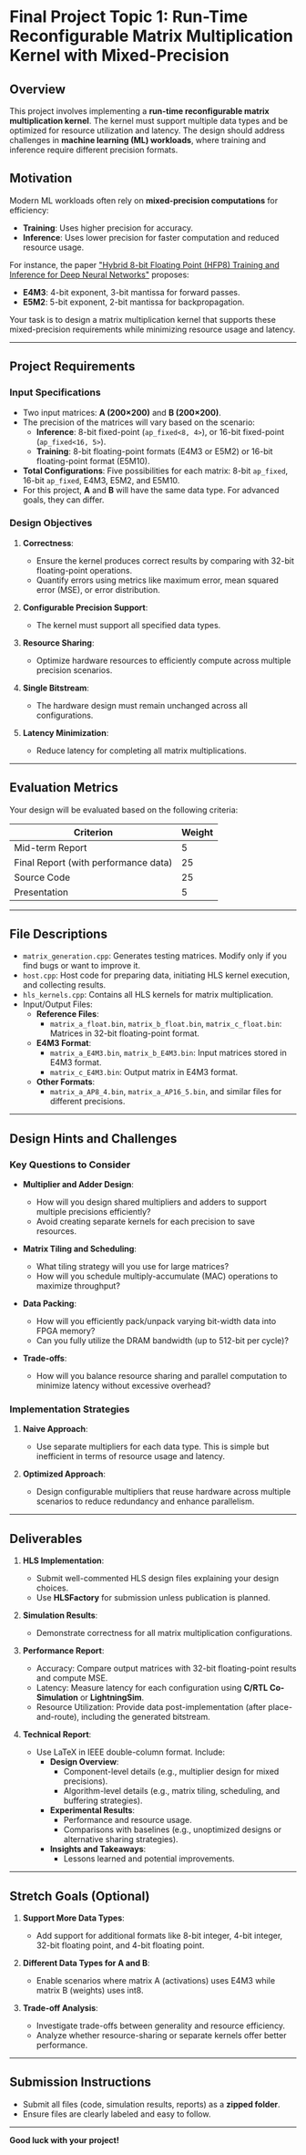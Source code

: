 # Final Project Topic 1: Run-Time Reconfigurable Matrix Multiplication Kernel with Mixed-Precision

## Overview

This project involves implementing a **run-time reconfigurable matrix multiplication kernel**. The kernel must support multiple data types and be optimized for resource utilization and latency. The design should address challenges in **machine learning (ML) workloads**, where training and inference require different precision formats.

## Motivation

Modern ML workloads often rely on **mixed-precision computations** for efficiency:
- **Training**: Uses higher precision for accuracy.
- **Inference**: Uses lower precision for faster computation and reduced resource usage.

For instance, the paper ["Hybrid 8-bit Floating Point (HFP8) Training and Inference for Deep Neural Networks"](https://proceedings.neurips.cc/paper_files/paper/2019/file/65fc9fb4897a89789352e211ca2d398f-Paper.pdf) proposes:
- **E4M3**: 4-bit exponent, 3-bit mantissa for forward passes.
- **E5M2**: 5-bit exponent, 2-bit mantissa for backpropagation.

Your task is to design a matrix multiplication kernel that supports these mixed-precision requirements while minimizing resource usage and latency.

---

## Project Requirements

### Input Specifications

- Two input matrices: **A (200×200)** and **B (200×200)**.
- The precision of the matrices will vary based on the scenario:
  - **Inference**: 8-bit fixed-point (`ap_fixed<8, 4>`), or 16-bit fixed-point (`ap_fixed<16, 5>`).
  - **Training**: 8-bit floating-point formats (E4M3 or E5M2) or 16-bit floating-point format (E5M10).
- **Total Configurations**: Five possibilities for each matrix:
  8-bit `ap_fixed`, 16-bit `ap_fixed`, E4M3, E5M2, and E5M10.
- For this project, **A** and **B** will have the same data type. For advanced goals, they can differ.

### Design Objectives

1. **Correctness**: 
   - Ensure the kernel produces correct results by comparing with 32-bit floating-point operations.
   - Quantify errors using metrics like maximum error, mean squared error (MSE), or error distribution.

2. **Configurable Precision Support**: 
   - The kernel must support all specified data types.

3. **Resource Sharing**: 
   - Optimize hardware resources to efficiently compute across multiple precision scenarios.

4. **Single Bitstream**: 
   - The hardware design must remain unchanged across all configurations.

5. **Latency Minimization**: 
   - Reduce latency for completing all matrix multiplications.

---

## Evaluation Metrics

Your design will be evaluated based on the following criteria:

| **Criterion**                         | **Weight** |
|---------------------------------------|------------|
| Mid-term Report                       | 5          |
| Final Report (with performance data)  | 25         |
| Source Code                           | 25         |
| Presentation                          | 5          |

---

## File Descriptions

- `matrix_generation.cpp`: Generates testing matrices. Modify only if you find bugs or want to improve it.
- `host.cpp`: Host code for preparing data, initiating HLS kernel execution, and collecting results.
- `hls_kernels.cpp`: Contains all HLS kernels for matrix multiplication.
- Input/Output Files:
  - **Reference Files**:
    - `matrix_a_float.bin`, `matrix_b_float.bin`, `matrix_c_float.bin`: Matrices in 32-bit floating-point format. 
  - **E4M3 Format**:
    - `matrix_a_E4M3.bin`, `matrix_b_E4M3.bin`: Input matrices stored in E4M3 format.
    - `matrix_c_E4M3.bin`: Output matrix in E4M3 format.
  - **Other Formats**:
    - `matrix_a_AP8_4.bin`, `matrix_a_AP16_5.bin`, and similar files for different precisions.

---

## Design Hints and Challenges

### Key Questions to Consider

- **Multiplier and Adder Design**:
  - How will you design shared multipliers and adders to support multiple precisions efficiently?
  - Avoid creating separate kernels for each precision to save resources.

- **Matrix Tiling and Scheduling**:
  - What tiling strategy will you use for large matrices?
  - How will you schedule multiply-accumulate (MAC) operations to maximize throughput?

- **Data Packing**:
  - How will you efficiently pack/unpack varying bit-width data into FPGA memory?
  - Can you fully utilize the DRAM bandwidth (up to 512-bit per cycle)?

- **Trade-offs**:
  - How will you balance resource sharing and parallel computation to minimize latency without excessive overhead?

### Implementation Strategies

1. **Naive Approach**:
   - Use separate multipliers for each data type. This is simple but inefficient in terms of resource usage and latency.

2. **Optimized Approach**:
   - Design configurable multipliers that reuse hardware across multiple scenarios to reduce redundancy and enhance parallelism.

---

## Deliverables

1. **HLS Implementation**:
   - Submit well-commented HLS design files explaining your design choices.
   - Use **HLSFactory** for submission unless publication is planned.

2. **Simulation Results**:
   - Demonstrate correctness for all matrix multiplication configurations.

3. **Performance Report**:
   - Accuracy: Compare output matrices with 32-bit floating-point results and compute MSE.
   - Latency: Measure latency for each configuration using **C/RTL Co-Simulation** or **LightningSim**.
   - Resource Utilization: Provide data post-implementation (after place-and-route), including the generated bitstream.

4. **Technical Report**:
   - Use LaTeX in IEEE double-column format. Include:
     - **Design Overview**:
       - Component-level details (e.g., multiplier design for mixed precisions).
       - Algorithm-level details (e.g., matrix tiling, scheduling, and buffering strategies).
     - **Experimental Results**:
       - Performance and resource usage.
       - Comparisons with baselines (e.g., unoptimized designs or alternative sharing strategies).
     - **Insights and Takeaways**:
       - Lessons learned and potential improvements.

---

## Stretch Goals (Optional)

1. **Support More Data Types**:
   - Add support for additional formats like 8-bit integer, 4-bit integer, 32-bit floating point, and 4-bit floating point.

2. **Different Data Types for A and B**:
   - Enable scenarios where matrix A (activations) uses E4M3 while matrix B (weights) uses int8.

3. **Trade-off Analysis**:
   - Investigate trade-offs between generality and resource efficiency.
   - Analyze whether resource-sharing or separate kernels offer better performance.

---

## Submission Instructions

- Submit all files (code, simulation results, reports) as a **zipped folder**.
- Ensure files are clearly labeled and easy to follow.

---

**Good luck with your project!**
